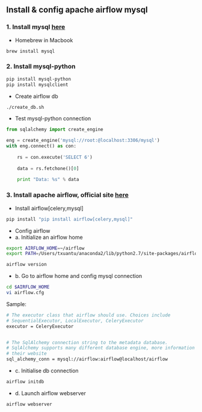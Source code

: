 ## Install & config apache airflow mysql
### 1. Install mysql <a href='https://dev.mysql.com/downloads/mysql/'>here</a>
 - Homebrew in Macbook
```bash
brew install mysql
```

### 2. Install mysql-python
```bash
pip install mysql-python
pip install mysqlclient
```

 - Create airflow db
```bash
./create_db.sh
```

 - Test mysql-python connection
```python
from sqlalchemy import create_engine

eng = create_engine('mysql://root:@localhost:3306/mysql')
with eng.connect() as con:
    
    rs = con.execute('SELECT 6')
        
    data = rs.fetchone()[0]
    
    print "Data: %s" % data 
```

### 3. Install apache airflow, official site <a href='http://airflow.incubator.apache.org/installation.html'>here</a>

 - Install airflow[celery,mysql]
```bash
pip install "pip install airflow[celery,mysql]"
```

 - Config airflow
 - a. Initialize an airflow home
```bash
export AIRFLOW_HOME=~/airflow
export PATH=/Users/txuantu/anaconda2/lib/python2.7/site-packages/airflow/bin:$PATH

airflow version
```

 - b. Go to airflow home and config mysql connection
```bash
cd $AIRFLOW_HOME
vi airflow.cfg
```

Sample:
```bash
# The executor class that airflow should use. Choices include
# SequentialExecutor, LocalExecutor, CeleryExecutor
executor = CeleryExecutor


# The SqlAlchemy connection string to the metadata database.
# SqlAlchemy supports many different database engine, more information
# their website
sql_alchemy_conn = mysql://airflow:airflow@localhost/airflow
```

 - c. Initialise db connection
```bash
airflow initdb
```

 - d. Launch airflow webserver
```bash
airflow webserver
```

